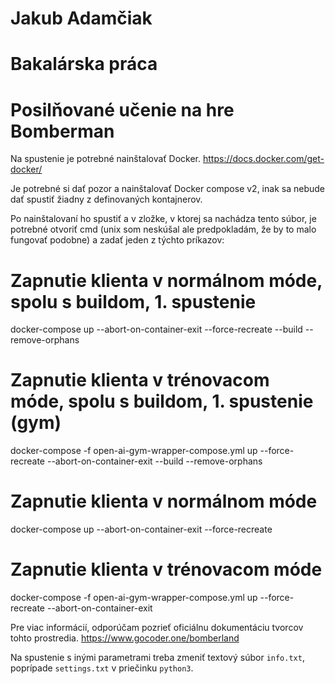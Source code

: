 # Jakub Adamčiak
# Bakalárska práca
# Posilňované učenie na hre Bomberman

Na spustenie je potrebné nainštalovať Docker.
https://docs.docker.com/get-docker/

Je potrebné si dať pozor a nainštalovať Docker compose v2, inak
sa nebude dať spustiť žiadny z definovaných kontajnerov.

Po nainštalovaní ho spustiť a v zložke, v ktorej sa nachádza tento
súbor, je potrebné otvoriť cmd (unix som neskúšal ale predpokladám,
že by to malo fungovať podobne) a zadať jeden z týchto príkazov:


# Zapnutie klienta v normálnom móde, spolu s buildom, 1. spustenie
docker-compose up --abort-on-container-exit --force-recreate --build --remove-orphans

# Zapnutie klienta v trénovacom móde, spolu s buildom, 1. spustenie (gym)
docker-compose -f open-ai-gym-wrapper-compose.yml up --force-recreate --abort-on-container-exit --build --remove-orphans


# Zapnutie klienta v normálnom móde
docker-compose up --abort-on-container-exit --force-recreate

# Zapnutie klienta v trénovacom móde
docker-compose -f open-ai-gym-wrapper-compose.yml up --force-recreate --abort-on-container-exit


Pre viac informácií, odporúčam pozrieť oficiálnu dokumentáciu tvorcov
tohto prostredia.
https://www.gocoder.one/bomberland

Na spustenie s inými parametrami treba zmeniť textový súbor `info.txt`, 
poprípade `settings.txt` v priečinku `python3`.